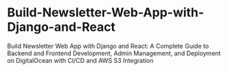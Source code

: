 # Build-Newsletter-Web-App-with-Django-and-React
Build Newsletter Web App with Django and React: A Complete Guide to Backend and Frontend Development, Admin Management, and Deployment on DigitalOcean with CI/CD and AWS S3 Integration
